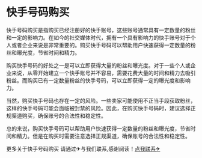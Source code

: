 # 快手号码购买

快手号码购买是指购买已经注册好的快手账号，这些账号通常具有一定数量的粉丝和一定的影响力。在如今的社交媒体时代，拥有一个具有影响力的快手账号对于个人或者企业来说是非常重要的。购买快手号码可以帮助用户快速获得一定数量的粉丝和曝光度，节省时间和精力。

购买快手号码的好处之一是可以立即获得大量的粉丝和曝光度。对于一些个人或企业来说，从零开始建立一个快手账号并不容易，需要花费大量的时间和精力去吸引粉丝。而购买已有一定数量粉丝的快手号码，可以立即获得一定的曝光度和影响力。

当然，购买快手号码也存在一定的风险。一些卖家可能使用不正当手段获取粉丝，这样的快手号码可能会面临被封禁的风险。因此，在购买快手号码时，建议选择正规渠道购买，确保账号的合法性和稳定性。

总的来说，购买快手号码可以帮助用户快速获得一定数量的粉丝和曝光度，节省时间和精力。但是在购买时需要注意选择正规渠道，确保账号的合法性和稳定性。

更多关于快手号码购买 请通过✈与我们联系,感谢阅读！[点我联系✈](https://us.G208.com)